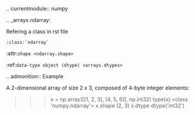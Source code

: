 .. currentmodule:: numpy

.. _arrays.ndarray:


Refering a class in rst file
	
	:class:`ndarray`  

:attr:`shape <ndarray.shape>`


:ref:`data-type object (dtype) <arrays.dtypes>`

.. admonition:: Example

   A 2-dimensional array of size 2 x 3, composed of 4-byte integer
   elements:

   >>> x = np.array([[1, 2, 3], [4, 5, 6]], np.int32)
   >>> type(x)
   <class 'numpy.ndarray'>
   >>> x.shape
   (2, 3)
   >>> x.dtype
   dtype('int32')




